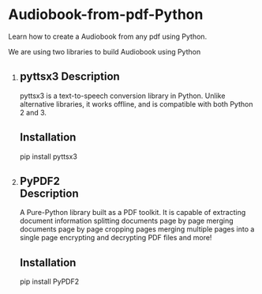 # Audiobook-from-pdf-Python
Learn how to create a Audiobook from any pdf using Python. 

We are using two libraries to build Audiobook using Python 
1. pyttsx3 
    Description   
    ------------------  
    pyttsx3 is a text-to-speech conversion library in Python. Unlike alternative libraries, it works offline,   and is compatible with both Python 2 and 3.   
    
    Installation  
    ------------------   
    pip install pyttsx3  
    
2. PyPDF2   
    Description   
    ----------------- 
    A Pure-Python library built as a PDF toolkit. It is capable of extracting document information splitting documents page by page merging documents page by page cropping pages   merging multiple pages into a single page encrypting and decrypting PDF files and more!    
    
    Installation   
    -------------------   
    pip install PyPDF2 
